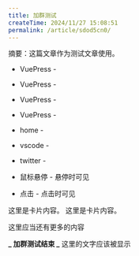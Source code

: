 ```yaml
---
title: 加群测试
createTime: 2024/11/27 15:08:51
permalink: /article/sdod5cn0/
---
```


摘要：这篇文章作为测试文章使用。

<!-- more -->

- VuePress - <Badge type="info" text="v2" />
- VuePress - <Badge type="tip" text="v2" />
- VuePress - <Badge type="warning" text="v2" />
- VuePress - <Badge type="danger" text="v2" />

- home - <Icon name="material-symbols:home" color="currentColor" size="1em" />
- vscode - <Icon name="skill-icons:vscode-dark" size="2em" />
- twitter - <Icon name="skill-icons:twitter" size="2em" />

- 鼠标悬停 - <Plot>悬停时可见</Plot>
- 点击 - <Plot trigger="click">点击时可见</Plot>

<Card title="卡片标题" icon="twemoji:astonished-face">
  这里是卡片内容。
</Card>

<Card>
  <template #title>
    <p style="color: red">卡片标题</p>
  </template>
  这里是卡片内容。
</Card>

这里应当还有更多的内容

**_ 加群测试结束 _**
这里的文字应该被显示
